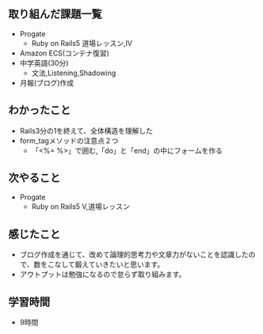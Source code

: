## 取り組んだ課題一覧
- Progate
  - Ruby on Rails5 道場レッスン,Ⅳ
- Amazon ECS(コンテナ復習)
- 中学英語(30分)
  - 文法,Listening,Shadowing
- 月報(ブログ)作成
## わかったこと
- Rails3分の1を終えて、全体構造を理解した
- form_tagメソッドの注意点２つ
  - 「<%= %>」で囲む,「do」と「end」の中にフォームを作る
## 次やること
- Progate
  - Ruby on Rails5 Ⅴ,道場レッスン
## 感じたこと
- ブログ作成を通じて、改めて論理的思考力や文章力がないことを認識したので、数をこなして鍛えていきたいと思います。
- アウトプットは勉強になるので怠らず取り組みます。
## 学習時間
- 9時間